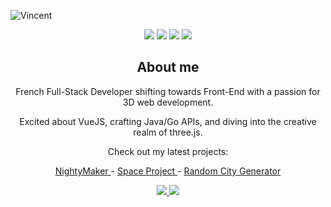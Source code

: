 ![Vincent](https://user-images.githubusercontent.com/57709433/134140240-f7fa9a72-d275-45c9-8467-c9361f0aa4b8.gif)
<div align="center">
  <img src="https://img.shields.io/badge/Java-ED8B00?style=for-the-badge&logo=java&logoColor=white"/>
  <img src="https://img.shields.io/badge/threejs-black?style=for-the-badge&logo=three.js&logoColor=white"/>
  <img src="https://img.shields.io/badge/TypeScript-007ACC?style=for-the-badge&logo=typescript&logoColor=white"/>
  <img src="https://img.shields.io/badge/Vue.js-35495E?style=for-the-badge&logo=vuedotjs&logoColor=4FC08D"/>
</div>

<div align="center">
  <h2>About me</h2>
  <p>French Full-Stack Developer shifting towards Front-End with a passion for 3D web development.</p>
  <p>Excited about VueJS, crafting Java/Go APIs, and diving into the creative realm of three.js.</p>
  <p>Check out my latest projects:</p>
  <p>
    <a href="https://nightymaker.netlify.app/">
      NightyMaker
    </a> -
    <a href="https://spoce-project.netlify.app/">
      Space Project
    </a> - 
    <a href="https://random-city-island-generator.netlify.app/">
      Random City Generator
    </a>
  </p>
</div>

<div align="center">
  <a href="mailto:vincent.lrr@gmail.com">
    <img src="https://img.shields.io/badge/Gmail-D14836?style=for-the-badge&logo=gmail&logoColor=white"/>
  </a>
  <a href="https://www.linkedin.com/in/vincent-larreur/">
    <img src="https://img.shields.io/badge/LinkedIn-0077B5?style=for-the-badge&logo=linkedin&logoColor=white"/>
  </a>
</div>
